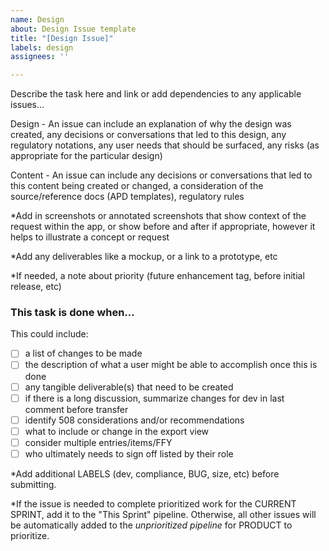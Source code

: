 ```yaml
---
name: Design
about: Design Issue template
title: "[Design Issue]"
labels: design
assignees: ''

---
```


Describe the task here and link or add dependencies to any applicable issues…

Design - 
An issue can include an explanation of why the design was created, any decisions or conversations that led to this design, any regulatory notations, any user needs that should be surfaced, any risks (as appropriate for the particular design)

Content - 
An issue can include any decisions or conversations that led to this content being created or changed, a consideration of the source/reference docs (APD templates), regulatory rules

*Add in screenshots or annotated screenshots that show context of the request within the app, or show before and after if appropriate, however it helps to illustrate a concept or request

*Add any deliverables like a mockup, or a link to a prototype, etc

*If needed, a note about priority (future enhancement tag, before initial release, etc) 



### This task is done when…
This could include:
 - [ ] a list of changes to be made
 - [ ] the description of what a user might be able to accomplish once this is done
 - [ ] any tangible deliverable(s) that need to be created
 - [ ] if there is a long discussion, summarize changes for dev in last comment before transfer
 - [ ] identify 508 considerations and/or recommendations
 - [ ] what to include or change in the export view
 - [ ] consider multiple entries/items/FFY 
 - [ ] who ultimately needs to sign off listed by their role
 
*Add additional LABELS (dev, compliance, BUG, size, etc) before submitting.

*If the issue is needed to complete prioritized work for the CURRENT SPRINT, add it to the "This Sprint" pipeline. Otherwise, all other issues will be automatically added to the _unprioritized pipeline_ for PRODUCT to prioritize.

